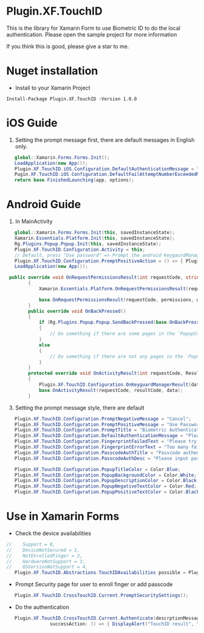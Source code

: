 # Plugin.XF.TouchID
This is the library for Xamarin Form to use Biometric ID to do the local authentication.
Please open the sample project for more information

If you think this is good, please give a star to me.

# Nuget installation
- Install to your Xamarin Project
```
Install-Package Plugin.XF.TouchID -Version 1.0.0
```

# iOS Guide
1. Setting the prompt message first, there are default messages in English only.
```C#
   global::Xamarin.Forms.Forms.Init();
   LoadApplication(new App());
   Plugin.XF.TouchID.iOS.Configuration.DefaultAuthenticationMessage = "Set the default authenticate message";
   Pugin.XF.TouchID.iOS.Configuration.DefaultFailAttemptNumberExceededMsg = "Set the default failed attempt exceed msg";
   return base.FinishedLaunching(app, options);
```

# Android Guide
1. In MainActivity
```C#
   global::Xamarin.Forms.Forms.Init(this, savedInstanceState);
   Xamarin.Essentials.Platform.Init(this, savedInstanceState);
   Rg.Plugins.Popup.Popup.Init(this, savedInstanceState);
   Plugin.XF.TouchID.Configuration.Activity = this;
   // Default, press "Use password" => Prompt the android KeygaurdManager auth page, you may change it as you want
   Plugin.XF.TouchID.Configuration.PromptPositiveAction = () => { Plugin.XF.TouchID.CrossTouchID.Current.PromptKeyguardManagerAuth(); };
   LoadApplication(new App());
```

```C#
 public override void OnRequestPermissionsResult(int requestCode, string[] permissions, [GeneratedEnum] Android.Content.PM.Permission[] grantResults)
        {
            Xamarin.Essentials.Platform.OnRequestPermissionsResult(requestCode, permissions, grantResults);

            base.OnRequestPermissionsResult(requestCode, permissions, grantResults);
        }
        public override void OnBackPressed()
        {
            if (Rg.Plugins.Popup.Popup.SendBackPressed(base.OnBackPressed))
            {
                // Do something if there are some pages in the `PopupStack`
            }
            else
            {
                // Do something if there are not any pages in the `PopupStack`
            }
        }
        protected override void OnActivityResult(int requestCode, Result resultCode, Intent data)
        {
            Plugin.XF.TouchID.Configuration.OnKeyguardManagerResult(data, requestCode, resultCode);
            base.OnActivityResult(requestCode, resultCode, data);
        }
```
3. Setting the prompt message style, there are default
```C#
   Plugin.XF.TouchID.Configuration.PromptNegativeMessage = "Cancel";
   Plugin.XF.TouchID.Configuration.PromptPositiveMessage = "Use Password";
   Plugin.XF.TouchID.Configuration.PromptTitle = "Biometric Authentication";
   Plugin.XF.TouchID.Configuration.DefaultAuthenticationMessage = "Please do the authentication for further action";
   Plugin.XF.TouchID.Configuration.FingerprintFailedText = "Please try again";
   Plugin.XF.TouchID.Configuration.FingerprintErrorText = "Too many failed attempts, please wait 30s to retry";
   Plugin.XF.TouchID.Configuration.PasscodeAuthTitle = "Passcode authentication";
   Plugin.XF.TouchID.Configuration.PasscodeAuthDesc = "Please input passcode to continue";

   Plugin.XF.TouchID.Configuration.PopupTitleColor = Color.Blue;
   Plugin.XF.TouchID.Configuration.PopupBackgroundColor = Color.White;
   Plugin.XF.TouchID.Configuration.PopupDescriptionColor = Color.Black;
   Plugin.XF.TouchID.Configuration.PopupNegativeTextColor = Color.Red;
   Plugin.XF.TouchID.Configuration.PopupPositiveTextColor = Color.Black;
```

# Use in Xamarin Forms
- Check the device availabilities 
```c#
//    Support = 0,
//    DeviceNotSecured = 1,
//    NotEnrolledFinger = 2,
//    HardwareNotSupport = 3,
//    OSVersionNotSupport = 4,
   Plugin.XF.TouchID.Abstractions.TouchIDAvailabilities possible = Plugin.XF.TouchID.CrossTouchID.Current.IsFingerprintAuthenticationPossible();
```
- Prompt Security page for user to enroll finger or add passcode
```c#
   Plugin.XF.TouchID.CrossTouchID.Current.PromptSecuritySettings();
```
- Do the authentication
```C#
   Plugin.XF.TouchID.CrossTouchID.Current.Authenticate(descrptionMessage: "Please do the authentication for further action",
                successAction: () => { DisplayAlert("TouchID result", "Success", "Great"); }
```

